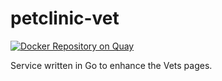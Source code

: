 # petclinic-vet

[![Docker Repository on Quay](https://quay.io/repository/solo-io/petclinic-vets/status "Docker Repository on Quay")](https://quay.io/repository/solo-io/petclinic-vets)

Service written in Go to enhance the Vets pages.
